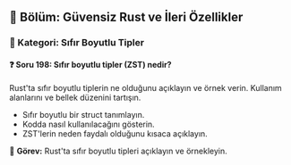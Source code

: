 ## 📘 Bölüm: Güvensiz Rust ve İleri Özellikler  
### 🔹 Kategori: Sıfır Boyutlu Tipler  
#### ❓ Soru 198: Sıfır boyutlu tipler (ZST) nedir?

Rust'ta sıfır boyutlu tiplerin ne olduğunu açıklayın ve örnek verin. Kullanım alanlarını ve bellek düzenini tartışın.

- Sıfır boyutlu bir struct tanımlayın.
- Kodda nasıl kullanılacağını gösterin.
- ZST'lerin neden faydalı olduğunu kısaca açıklayın.

🔧 **Görev:** Rust'ta sıfır boyutlu tipleri açıklayın ve örnekleyin.
